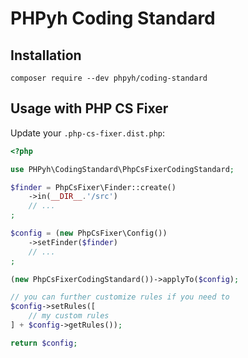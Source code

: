 # PHPyh Coding Standard

## Installation

```shell
composer require --dev phpyh/coding-standard
```

## Usage with PHP CS Fixer

Update your `.php-cs-fixer.dist.php`:

```php
<?php

use PHPyh\CodingStandard\PhpCsFixerCodingStandard;

$finder = PhpCsFixer\Finder::create()
    ->in(__DIR__.'/src')
    // ...
;

$config = (new PhpCsFixer\Config())
    ->setFinder($finder)
    // ...
;

(new PhpCsFixerCodingStandard())->applyTo($config);

// you can further customize rules if you need to
$config->setRules([
    // my custom rules
] + $config->getRules());

return $config;
```
